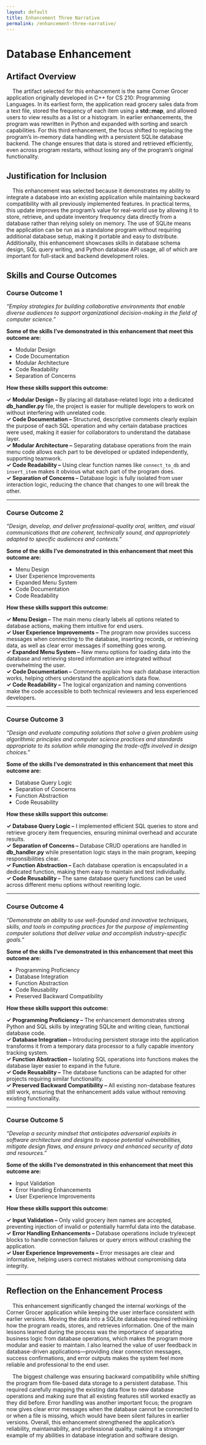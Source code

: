 ```yaml
---
layout: default
title: Enhancement Three Narrative
permalink: /enhancement-three-narrative/
---
```


# Database Enhancement

## Artifact Overview

&nbsp;&nbsp;&nbsp;&nbsp;The artifact selected for this enhancement is the same Corner Grocer application originally developed in C++ for CS 210: Programming Languages. In its earliest form, the application read grocery sales data from a text file, stored the frequency of each item using a **std::map**, and allowed users to view results as a list or a histogram. In earlier enhancements, the program was rewritten in Python and expanded with sorting and search capabilities. For this third enhancement, the focus shifted to replacing the program’s in-memory data handling with a persistent SQLite database backend. The change ensures that data is stored and retrieved efficiently, even across program restarts, without losing any of the program’s original functionality.

## Justification for Inclusion

&nbsp;&nbsp;&nbsp;&nbsp;This enhancement was selected because it demonstrates my ability to integrate a database into an existing application while maintaining backward compatibility with all previously implemented features. In practical terms, this update improves the program’s value for real-world use by allowing it to store, retrieve, and update inventory frequency data directly from a database rather than relying solely on memory. The use of SQLite means the application can be run as a standalone program without requiring additional database setup, making it portable and easy to distribute. Additionally, this enhancement showcases skills in database schema design, SQL query writing, and Python database API usage, all of which are important for full-stack and backend development roles.

## Skills and Course Outcomes

### Course Outcome 1
_“Employ strategies for building collaborative environments that enable diverse audiences to support organizational decision-making in the field of computer science.”_

**Some of the skills I’ve demonstrated in this enhancement that meet this outcome are:**

- Modular Design  
- Code Documentation  
- Modular Architecture  
- Code Readability  
- Separation of Concerns  

**How these skills support this outcome:**

**✓ Modular Design –** By placing all database-related logic into a dedicated **db_handler.py** file, the project is easier for multiple developers to work on without interfering with unrelated code.  
**✓ Code Documentation –** Structured, descriptive comments clearly explain the purpose of each SQL operation and why certain database practices were used, making it easier for collaborators to understand the database layer.  
**✓ Modular Architecture –** Separating database operations from the main menu code allows each part to be developed or updated independently, supporting teamwork.  
**✓ Code Readability –** Using clear function names like `connect_to_db` and `insert_item` makes it obvious what each part of the program does.  
**✓ Separation of Concerns –** Database logic is fully isolated from user interaction logic, reducing the chance that changes to one will break the other.  

---

### Course Outcome 2
_“Design, develop, and deliver professional-quality oral, written, and visual communications that are coherent, technically sound, and appropriately adapted to specific audiences and contexts.”_

**Some of the skills I’ve demonstrated in this enhancement that meet this outcome are:**

- Menu Design  
- User Experience Improvements  
- Expanded Menu System  
- Code Documentation  
- Code Readability  

**How these skills support this outcome:**

**✓ Menu Design –** The main menu clearly labels all options related to database actions, making them intuitive for end users.  
**✓ User Experience Improvements –** The program now provides success messages when connecting to the database, inserting records, or retrieving data, as well as clear error messages if something goes wrong.  
**✓ Expanded Menu System –** New menu options for loading data into the database and retrieving stored information are integrated without overwhelming the user.  
**✓ Code Documentation –** Comments explain how each database interaction works, helping others understand the application’s data flow.  
**✓ Code Readability –** The logical organization and naming conventions make the code accessible to both technical reviewers and less experienced developers.  

---

### Course Outcome 3
_“Design and evaluate computing solutions that solve a given problem using algorithmic principles and computer science practices and standards appropriate to its solution while managing the trade-offs involved in design choices.”_

**Some of the skills I’ve demonstrated in this enhancement that meet this outcome are:**

- Database Query Logic  
- Separation of Concerns  
- Function Abstraction  
- Code Reusability  

**How these skills support this outcome:**

**✓ Database Query Logic –** I implemented efficient SQL queries to store and retrieve grocery item frequencies, ensuring minimal overhead and accurate results.  
**✓ Separation of Concerns –** Database CRUD operations are handled in **db_handler.py** while presentation logic stays in the main program, keeping responsibilities clear.  
**✓ Function Abstraction –** Each database operation is encapsulated in a dedicated function, making them easy to maintain and test individually.  
**✓ Code Reusability –** The same database query functions can be used across different menu options without rewriting logic.  

---

### Course Outcome 4
_“Demonstrate an ability to use well-founded and innovative techniques, skills, and tools in computing practices for the purpose of implementing computer solutions that deliver value and accomplish industry-specific goals.”_

**Some of the skills I’ve demonstrated in this enhancement that meet this outcome are:**

- Programming Proficiency  
- Database Integration  
- Function Abstraction  
- Code Reusability  
- Preserved Backward Compatibility  

**How these skills support this outcome:**

**✓ Programming Proficiency –** The enhancement demonstrates strong Python and SQL skills by integrating SQLite and writing clean, functional database code.  
**✓ Database Integration –** Introducing persistent storage into the application transforms it from a temporary data processor to a fully capable inventory tracking system.  
**✓ Function Abstraction –** Isolating SQL operations into functions makes the database layer easier to expand in the future.  
**✓ Code Reusability –** The database functions can be adapted for other projects requiring similar functionality.  
**✓ Preserved Backward Compatibility –** All existing non-database features still work, ensuring that the enhancement adds value without removing existing functionality.  

---

### Course Outcome 5
_“Develop a security mindset that anticipates adversarial exploits in software architecture and designs to expose potential vulnerabilities, mitigate design flaws, and ensure privacy and enhanced security of data and resources.”_

**Some of the skills I’ve demonstrated in this enhancement that meet this outcome are:**

- Input Validation  
- Error Handling Enhancements  
- User Experience Improvements  

**How these skills support this outcome:**

**✓ Input Validation –** Only valid grocery item names are accepted, preventing injection of invalid or potentially harmful data into the database.  
**✓ Error Handling Enhancements –** Database operations include try/except blocks to handle connection failures or query errors without crashing the application.  
**✓ User Experience Improvements –** Error messages are clear and informative, helping users correct mistakes without compromising data integrity.  

---

## Reflection on the Enhancement Process

&nbsp;&nbsp;&nbsp;&nbsp;This enhancement significantly changed the internal workings of the Corner Grocer application while keeping the user interface consistent with earlier versions. Moving the data into a SQLite database required rethinking how the program reads, stores, and retrieves information. One of the main lessons learned during the process was the importance of separating business logic from database operations, which makes the program more modular and easier to maintain. I also learned the value of user feedback in database-driven applications—providing clear connection messages, success confirmations, and error outputs makes the system feel more reliable and professional to the end user.  

&nbsp;&nbsp;&nbsp;&nbsp;The biggest challenge was ensuring backward compatibility while shifting the program from file-based data storage to a persistent database. This required carefully mapping the existing data flow to new database operations and making sure that all existing features still worked exactly as they did before. Error handling was another important focus; the program now gives clear error messages when the database cannot be connected to or when a file is missing, which would have been silent failures in earlier versions. Overall, this enhancement strengthened the application’s reliability, maintainability, and professional quality, making it a stronger example of my abilities in database integration and software design.  
